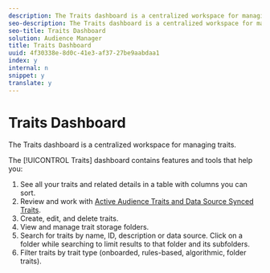 ```yaml
---
description: The Traits dashboard is a centralized workspace for managing traits.
seo-description: The Traits dashboard is a centralized workspace for managing traits.
seo-title: Traits Dashboard
solution: Audience Manager
title: Traits Dashboard
uuid: 4f30338e-8d0c-41e3-af37-27be9aabdaa1
index: y
internal: n
snippet: y
translate: y
---
```


# Traits Dashboard

The Traits dashboard is a centralized workspace for managing traits.

<!-- c_tb_dashboard.xml -->

The [!UICONTROL Traits] dashboard contains features and tools that help you:

1. See all your traits and related details in a table with columns you can sort. 
1. Review and work with [Active Audience Traits and Data Source Synced Traits](../../c_features/traits/client-activity-synced-audience-traits.md#concept_7D3F4AF1FAD440509956632B8A51E64D). 
1. Create, edit, and delete traits. 
1. View and manage trait storage folders. 
1. Search for traits by name, ID, description or data source. Click on a folder while searching to limit results to that folder and its subfolders. 
1. Filter traits by trait type (onboarded, rules-based, algorithmic, folder traits).

